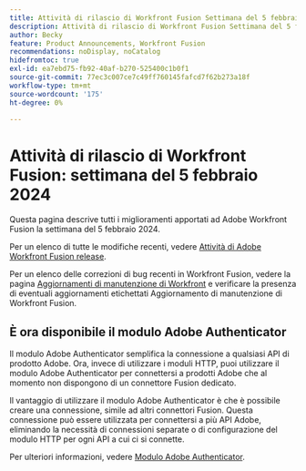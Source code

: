 ```yaml
---
title: Attività di rilascio di Workfront Fusion Settimana del 5 febbraio 2024
description: Attività di rilascio di Workfront Fusion Settimana del 5 febbraio 2024
author: Becky
feature: Product Announcements, Workfront Fusion
recommendations: noDisplay, noCatalog
hidefromtoc: true
exl-id: ea7ebd75-fb92-40af-b270-525400c1b0f1
source-git-commit: 77ec3c007ce7c49ff760145fafcd7f62b273a18f
workflow-type: tm+mt
source-wordcount: '175'
ht-degree: 0%

---
```


# Attività di rilascio di Workfront Fusion: settimana del 5 febbraio 2024

Questa pagina descrive tutti i miglioramenti apportati ad Adobe Workfront Fusion la settimana del 5 febbraio 2024.

Per un elenco di tutte le modifiche recenti, vedere [Attività di Adobe Workfront Fusion release](/help/workfront-fusion/fusion-product-releases/fusion-release-activity.md).

Per un elenco delle correzioni di bug recenti in Workfront Fusion, vedere la pagina [Aggiornamenti di manutenzione di Workfront](https://experienceleague.adobe.com/docs/workfront-known-issues/releases/current-updates.html?lang=it) e verificare la presenza di eventuali aggiornamenti etichettati Aggiornamento di manutenzione di Workfront Fusion.

## È ora disponibile il modulo Adobe Authenticator

Il modulo Adobe Authenticator semplifica la connessione a qualsiasi API di prodotto Adobe. Ora, invece di utilizzare i moduli HTTP, puoi utilizzare il modulo Adobe Authenticator per connettersi a prodotti Adobe che al momento non dispongono di un connettore Fusion dedicato.

Il vantaggio di utilizzare il modulo Adobe Authenticator è che è possibile creare una connessione, simile ad altri connettori Fusion. Questa connessione può essere utilizzata per connettersi a più API Adobe, eliminando la necessità di connessioni separate o di configurazione del modulo HTTP per ogni API a cui ci si connette.

Per ulteriori informazioni, vedere [Modulo Adobe Authenticator](/help/workfront-fusion/references/apps-and-modules/adobe-connectors/adobe-authenticator-modules.md).
